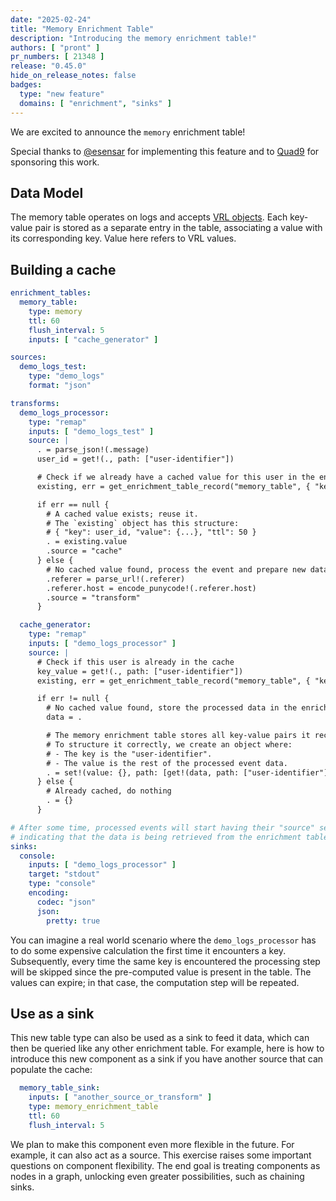 ```yaml
---
date: "2025-02-24"
title: "Memory Enrichment Table"
description: "Introducing the memory enrichment table!"
authors: [ "pront" ]
pr_numbers: [ 21348 ]
release: "0.45.0"
hide_on_release_notes: false
badges:
  type: "new feature"
  domains: [ "enrichment", "sinks" ]
---
```


We are excited to announce the `memory` enrichment table!

Special thanks to [@esensar](https://github.com/esensar) for implementing this feature and to
[Quad9](https://quad9.net/) for sponsoring this work.

## Data Model

The memory table operates on logs and
accepts [VRL objects](/docs/reference/vrl/expressions/#object).
Each key-value pair is stored as a separate entry in the table, associating a value with its
corresponding key. Value here refers to VRL values.

## Building a cache

```yaml
enrichment_tables:
  memory_table:
    type: memory
    ttl: 60
    flush_interval: 5
    inputs: [ "cache_generator" ]

sources:
  demo_logs_test:
    type: "demo_logs"
    format: "json"

transforms:
  demo_logs_processor:
    type: "remap"
    inputs: [ "demo_logs_test" ]
    source: |
      . = parse_json!(.message)
      user_id = get!(., path: ["user-identifier"])

      # Check if we already have a cached value for this user in the enrichment table
      existing, err = get_enrichment_table_record("memory_table", { "key": user_id })

      if err == null {
        # A cached value exists; reuse it.
        # The `existing` object has this structure:
        # { "key": user_id, "value": {...}, "ttl": 50 }
        . = existing.value
        .source = "cache"
      } else {
        # No cached value found, process the event and prepare new data
        .referer = parse_url!(.referer)
        .referer.host = encode_punycode!(.referer.host)
        .source = "transform"
      }

  cache_generator:
    type: "remap"
    inputs: [ "demo_logs_processor" ]
    source: |
      # Check if this user is already in the cache
      key_value = get!(., path: ["user-identifier"])
      existing, err = get_enrichment_table_record("memory_table", { "key":  key_value })

      if err != null {
        # No cached value found, store the processed data in the enrichment table
        data = .

        # The memory enrichment table stores all key-value pairs it receives.
        # To structure it correctly, we create an object where:
        # - The key is the "user-identifier".
        # - The value is the rest of the processed event data.
        . = set!(value: {}, path: [get!(data, path: ["user-identifier"])], data: data)
      } else {
        # Already cached, do nothing
        . = {}
      }

# After some time, processed events will start having their "source" set to "cache",
# indicating that the data is being retrieved from the enrichment table.
sinks:
  console:
    inputs: [ "demo_logs_processor" ]
    target: "stdout"
    type: "console"
    encoding:
      codec: "json"
      json:
        pretty: true
```

You can imagine a real world scenario where the `demo_logs_processor` has to do some expensive
calculation the first time it encounters a key. Subsequently, every time the same key is encountered
the processing step will be skipped since the pre-computed value is present in the table. The values
can expire; in that case, the computation step will be repeated.

## Use as a sink

This new table type can also be used as a sink to feed it data, which can then be queried
like any other enrichment table. For example, here is how to introduce this new component as a sink
if you have another source that can populate the cache:

```yaml
  memory_table_sink:
    inputs: [ "another_source_or_transform" ]
    type: memory_enrichment_table
    ttl: 60
    flush_interval: 5
```

We plan to make this component even more flexible in the future. For example, it can also act as a
source. This exercise raises some important questions on component flexibility. The end goal is
treating components as nodes in a graph, unlocking even greater possibilities, such as chaining
sinks.
